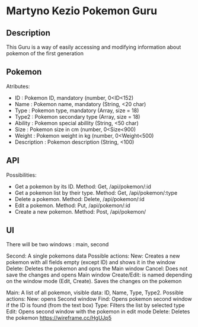 # Martyno Kezio Pokemon Guru

## Description
This Guru is a way of easily accessing and modifying information about pokemon of the first generation

## Pokemon
Atributes:
- ID : Pokemon ID, mandatory (number, 0<ID<152)
- Name : Pokemon name, mandatory (String, <20 char)
- Type : Pokemon type, mandatory (Array, size = 18)
- Type2 : Pokemon secondary type (Array, size = 18)
- Ability : Pokemon special abillity (String, <50 char)
- Size : Pokemon size in cm (number, 0<Size<900)
- Weight : Pokemon weight in kg (number, 0<Weight<500)
- Description : Pokemon description (String, <100)

## API
Possibilities:
- Get a pokemon by its ID. Method: Get, /api/pokemon/:id
- Get a pokemon list by their type. Method: Get, /api/pokemon/:type
- Delete a pokemon. Method: Delete, /api/pokemon/:id
- Edit a pokemon. Method: Put, /api/pokemon/:id
- Create a new pokemon. Method: Post, /api/pokemon/

## UI
There will be two windows : main, second

Second:
A single pokemons data
Possible actions:
New: Creates a new pokemon with all fields empty (except ID) and shows it in the window
Delete: Deletes the pokemon and opns the Main window
Cancel: Does not save the changes and opens Main window
Create/Edit: is named depending on the window mode (Edit, Create). Saves the changes on the pokemon

Main:
A list of all pokemon, visible data: ID, Name, Type, Type2. 
Possible actions: 
New: opens Second window
Find: Opens pokemon second window if the ID is found (from the text box)
Type: Filters the list by selected type
Edit: Opens second window with the pokemon in edit mode
Delete: Deletes the pokemon
https://wireframe.cc/HgUJp5
